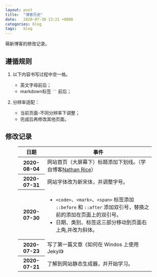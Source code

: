 ```yaml
---
layout: post
title:  "博客历史"  
date:   2020-07-30 13:21 +0800
categories: blog
tags:   blog
---
```


萌新博客的修改记录。

## 遵循规则

1. 以下内容书写过程中空一格。
    * 英文字母前后；
    * markdown标签 <code>``</code> 前后；

2. 分辨率适配：
    * 当前页面-不同分辨率下调整；
    * 完成后再修改其他页面。    

## 修改记录

<figure class="post-content-table blog-history-table">
    <table class="table">
        <thead><tr><th>日期</th><th>事件</th></tr></thead>
        <tbody>
            <tr><th>2020-08-04</th>
                <td>网站首页（大屏幕下）标题添加下划线。（学自博客<a href="https://nathanrice.me/about/">Nathan Rice</a>）</td></tr>
            <tr><th>2020-07-31</th>
                <td>网站字体改为新宋体，并调整字号。</td></tr>
            <tr><th>2020-07-30</th>
                <td><ul>
                    <li><code>&lt;code&gt;</code>、<code>&lt;mark&gt;</code>、<code>&lt;span&gt;</code> 标签添加 <code>::before</code> 和 <code>::after</code> 添加双引号，替换之前的添加在页面上的双引号。</li>
                    <li>日期、类别、标签这三部分移动到页面右上角,并改为斜体。</li>
                </ul></td></tr>
            <tr>
                <th>2020-07-23</th>
                <td>写了第一篇文章《如何在 Windos 上使用 Jekyll》</td></tr>
            <tr>
                <th>2020-07-21</th>
                <td>了解到网站静态生成器，并开始学习。</td></tr>
        </tbody>
    </table>
</figure>
